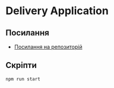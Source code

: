 # Delivery Application

## Посилання 


- [Посилання на репозиторій](https://github.com/geraldalex/deliveryAppIn.git)

## Скріпти 
```bash
npm run start
```